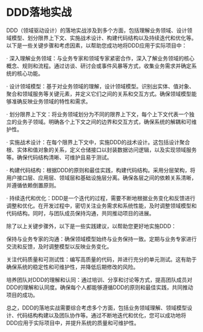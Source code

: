 # DDD落地实战

DDD（领域驱动设计）的落地实战涉及到多个方面，包括理解业务领域、设计领域模型、划分限界上下文、实施战术设计、构建代码结构以及持续迭代和优化等。以下是一些关键步骤和考虑因素，以帮助您成功地将DDD应用于实际项目中：

·   深入理解业务领域：与业务专家和领域专家紧密合作，深入了解业务领域的核心概念、规则和流程。通过访谈、研讨会或事件风暴等方式，收集业务需求并确定系统的核心功能。

·   设计领域模型：基于对业务领域的理解，设计领域模型。识别出实体、值对象、聚合和领域服务等关键元素，并定义它们之间的关系和交互方式。确保领域模型能够准确反映业务领域的特性和需求。

·   划分限界上下文：将业务领域划分为不同的限界上下文，每个上下文代表一个独立的业务子领域。明确各个上下文之间的边界和交互方式，确保系统的解耦和可维护性。

·   实施战术设计：在每个限界上下文中，实施DDD的战术设计。这包括设计聚合根、实体和值对象的关系，定义仓储接口以封装数据访问逻辑，以及实现领域服务等。确保代码结构清晰、可维护且易于测试。

·   构建代码结构：根据DDD的原则和最佳实践，构建代码结构。采用分层架构，将用户接口层、应用层、领域层和基础设施层分离。确保各层之间的依赖关系清晰，并遵循依赖倒置原则。

·   持续迭代和优化：DDD是一个迭代的过程，需要不断地根据业务变化和反馈进行调整和优化。在开发过程中，密切关注业务需求和系统性能，及时调整领域模型和代码结构。同时，与团队成员保持沟通，共同推动项目的进展。

除了以上关键步骤外，以下是一些实践建议，以帮助您更好地实施DDD：

保持与业务专家的沟通：确保领域模型始终与业务保持一致。定期与业务专家进行交流和反馈，及时调整模型以反映业务变化。

关注代码质量和可测试性：编写高质量的代码，并进行充分的单元测试。这有助于确保系统的稳定性和可维护性，并降低后期修改的风险。

培养团队对DDD的理解和认同：通过培训、分享和讨论等方式，提高团队成员对DDD的理解和认同度。确保每个人都能够遵循DDD的原则和最佳实践，共同推动项目的成功。

总之，DDD的落地实战需要综合考虑多个方面，包括业务领域理解、领域模型设计、代码结构构建以及团队协作等。通过不断地迭代和优化，您可以成功地将DDD应用于实际项目中，并提升系统的质量和可维护性。